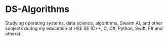 # DS-Algorithms
Studying operating systems, data science, algorithms, Swarm AI, and other subjects during my education at HSE SE (C++, C, C#, Python, Swift, F# and others).
